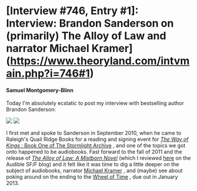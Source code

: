 # [Interview #746, Entry #1]: Interview: Brandon Sanderson on (primarily) The Alloy of Law and narrator Michael Kramer](https://www.theoryland.com/intvmain.php?i=746#1)

#### Samuel Montgomery-Blinn

Today I'm absolutely ecstatic to post my interview with bestselling author Brandon Sanderson:

![](http://i.imgur.com/dPQhil.jpg)
![](http://ecx.images-amazon.com/images/I/51jaK9sOYRL._SL175_.jpg)

I first met and spoke to Sanderson in September 2010, when he came to Raleigh's Quail Ridge Books for a reading and signing event for
[*The Way of Kings*
: Book One of The Stormlight Archive](http://www.audible.com/pd/ref=sr_1_1?asin=B003ZWFO7E&qid=1332513996&sr=1-1)
, and one of the topics we got onto happened to be audiobooks. Fast forward to the fall of 2011 and the release of
[*The Alloy of Law: A Mistborn Novel*](http://www.audible.com/pd/ref=sr_1_3?asin=B005ZUI3OA&qid=1332460857&sr=1-3)
(which I reviewed
[here](http://audiblesff.tumblr.com/post/16201760140/review-the-alloy-of-law-by-brandon-sanderson)
on the Audible SF/F blog) and it felt like it was time to dig a little deeper on the subject of audiobooks, narrator
[Michael Kramer](http://www.audible.com/search/ref=sr_1_1_nsrch_s?searchNarrator=Michael+Kramer&qid=1332460857&sr=1-1)
, and (maybe) see about poking around on the ending to the
[Wheel of Time](http://www.audible.com/series/ref=sr_1_5_sa/?asin=B005NB81EI)
, due out in January 2013.

